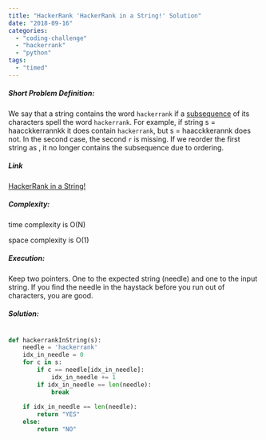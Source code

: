 ```yaml
---
title: "HackerRank 'HackerRank in a String!' Solution"
date: "2018-09-16"
categories: 
  - "coding-challenge"
  - "hackerrank"
  - "python"
tags: 
  - "timed"
---
```


##### Short Problem Definition:

We say that a string contains the word `hackerrank` if a [subsequence](https://en.wikipedia.org/wiki/Subsequence) of its characters spell the word `hackerrank`. For example, if string s = haacckkerrannkk it does contain `hackerrank`, but s = haacckkerannk does not. In the second case, the second `r` is missing. If we reorder the first string as , it no longer contains the subsequence due to ordering.

##### Link

[HackerRank in a String!](https://www.hackerrank.com/challenges/hackerrank-in-a-string)

##### Complexity:

time complexity is O(N)

space complexity is O(1)

##### Execution:

Keep two pointers. One to the expected string (needle) and one to the input string. If you find the needle in the haystack before you run out of characters, you are good.

##### Solution:

```python

def hackerrankInString(s):
    needle = 'hackerrank'
    idx_in_needle = 0
    for c in s:
        if c == needle[idx_in_needle]:
            idx_in_needle += 1
        if idx_in_needle == len(needle):
            break
            
    if idx_in_needle == len(needle):
        return "YES"
    else: 
        return "NO"
```
